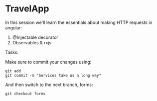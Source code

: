 # TravelApp

In this session we'll learn the essentials about making HTTP requests in angular:

1.  @Injectable decorator
2.  Observables & rxjs

Tasks:

Make sure to commit your changes using:

```console
git add .
git commit -m "Services take us a long way"
```

And then switch to the next branch, forms:

```console
git checkout forms
```

